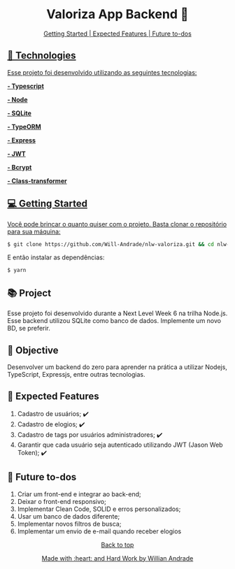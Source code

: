 <h1 align="center" id="top">
  Valoriza App Backend 🚪
</h1>

<div align="center">
  <a href="#getting-started">Getting Started
  |
  <a href="#expected-features">Expected Features
  |
  <a href="#future-todos">Future to-dos
</div>

## 🔧 Technologies

Esse projeto foi desenvolvido utilizando as seguintes tecnologias:

**- Typescript**

**- Node**

**- SQLite**

**- TypeORM**

**- Express**

**- JWT**

**- Bcrypt**

**- Class-transformer**

<h2 id="getting-started">💻 Getting Started</h2>

Você pode brincar o quanto quiser com o projeto. Basta clonar o repositório para sua máquina:

```bash
$ git clone https://github.com/Will-Andrade/nlw-valoriza.git && cd nlw-valoriza
```

E então instalar as dependências:
```bash
$ yarn
```

## 📚 Project

Esse projeto foi desenvolvido durante a Next Level Week 6 na trilha Node.js.
Esse backend utilizou SQLite como banco de dados. Implemente um novo BD, se preferir.

## 🎯 Objective

Desenvolver um backend do zero para aprender na prática a utilizar Nodejs, TypeScript, Expressjs, entre outras tecnologias.

<h2 id="expected-features">🧰 Expected Features</h2>

1. Cadastro de usuários; ✔️
2. Cadastro de elogios; ✔️
3. Cadastro de tags por usuários administradores; ✔️
4. Garantir que cada usuário seja autenticado utilizando JWT (Jason Web Token); ✔️

<h2 id="future-todos">📖 Future to-dos</h2>

1. Criar um front-end e integrar ao back-end;
2. Deixar o front-end responsivo;
3. Implementar Clean Code, SOLID e erros personalizados;
4. Usar um banco de dados diferente;
5. Implementar novos filtros de busca;
6. Implementar um envio de e-mail quando receber elogios
    
<div align="center">
  <a href="#top">Back to top
</div>

<p align="center">Made with :heart: and Hard Work by <a href="https://github.com/Will-Andrade">Willian Andrade</a></p>
